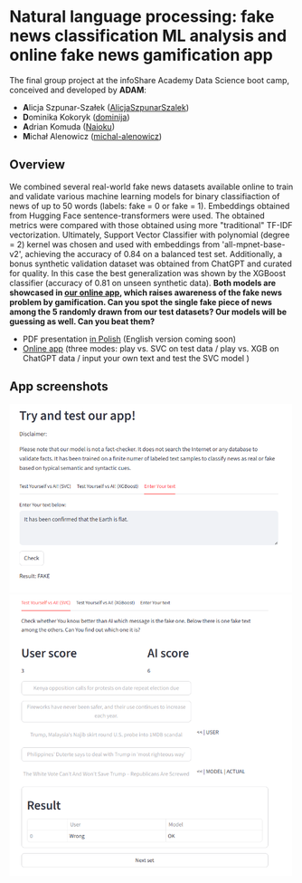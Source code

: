 # Natural language processing: fake news classification ML analysis and online fake news gamification app
The final group project at the infoShare Academy Data Science boot camp, conceived and developed by **ADAM**:
 - **A**licja Szpunar-Szałek (<a href="https://github.com/AlicjaSzpunarSzalek">AlicjaSzpunarSzalek</a>)
 - **D**ominika Kokoryk (<a href="https://github.com/dominija">dominija</a>)
 - **A**drian Komuda (<a href="https://github.com/Naioku">Naioku</a>)
 - **M**ichał Alenowicz (<a href="https://github.com/michal-alenowicz">michal-alenowicz</a>)

## Overview
We combined several real-world fake news datasets available online to train and validate various machine learning models for binary classifiaction of news of up to 50 words (labels: fake = 0 or fake = 1). Embeddings obtained from Hugging Face sentence-transformers were used. The obtained metrics were compared with those obtained using more "traditional" TF-IDF vectorization. Ultimately, Support Vector Classifier with polynomial (degree = 2) kernel was chosen and used with embeddings from 'all-mpnet-base-v2', achieving the accuracy of 0.84 on a balanced test set. Additionally, a bonus synthetic validation dataset was obtained from ChatGPT and curated for quality. In this case the best generalization was shown by the XGBoost classifier (accuracy of 0.81 on unseen synthetic data). **Both models are showcased in <a href="https://huggingface.co/spaces/Naioku/adam">our online app</a>, which raises awareness of the fake news problem by gamification. Can you spot the single fake piece of news among the 5 randomly drawn from our test datasets? Our models will be guessing as well. Can you beat them?**

- PDF presentation <a href="presentations/Presentation_short_PL_ADAM.pdf">in Polish</a> (English version coming soon)
- <a href="https://huggingface.co/spaces/Naioku/adam">Online app</a> (three modes: play vs. SVC on test data / play vs. XGB on ChatGPT data / input your own text and test the SVC model )


## App screenshots
<img src="presentations/app2.png" alt="App screen 2" width="500"> <img src="presentations/app1.png" alt="App screen 1" width="500"> 
